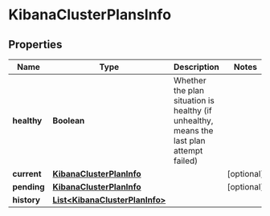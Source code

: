 # KibanaClusterPlansInfo

## Properties
Name | Type | Description | Notes
------------ | ------------- | ------------- | -------------
**healthy** | **Boolean** | Whether the plan situation is healthy (if unhealthy, means the last plan attempt failed) | 
**current** | [**KibanaClusterPlanInfo**](KibanaClusterPlanInfo.md) |  |  [optional]
**pending** | [**KibanaClusterPlanInfo**](KibanaClusterPlanInfo.md) |  |  [optional]
**history** | [**List&lt;KibanaClusterPlanInfo&gt;**](KibanaClusterPlanInfo.md) |  | 
